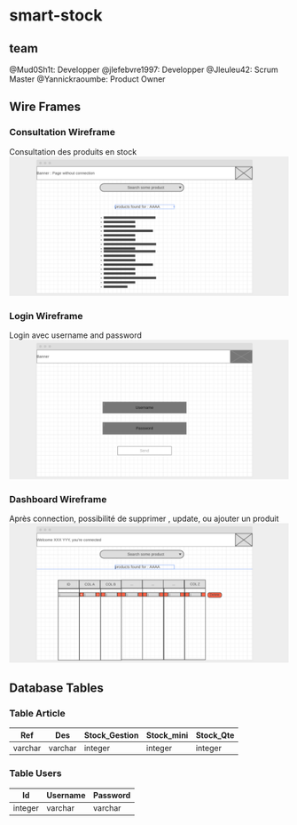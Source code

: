 # smart-stock

## team
@Mud0Sh1t: Developper
@jlefebvre1997: Developper
@Jleuleu42: Scrum Master
@Yannickraoumbe: Product Owner

## Wire Frames

### Consultation Wireframe

Consultation des produits en stock
<img src ="https://github.com/Mud0Sh1t/smart-stock/blob/master/wireframes_source/Wireframe%20Results.png">

### Login Wireframe

Login avec username and password
<img src ="https://github.com/Mud0Sh1t/smart-stock/blob/master/wireframes_source/WireFrame%20Login.png">

### Dashboard Wireframe

Après connection, possibilité de supprimer , update, ou ajouter un produit
<img src ="https://github.com/Mud0Sh1t/smart-stock/blob/master/wireframes_source/wireframe%20crud.png">


## Database Tables

### Table Article


|Ref|Des|Stock_Gestion|Stock_mini|Stock_Qte|
|---|---|---|---|---|
|varchar|varchar|integer|integer|integer

### Table Users

|Id|Username|Password|
|---|---|---|
|integer|varchar|varchar|

